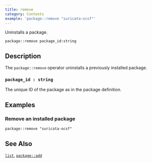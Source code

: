 ```yaml
---
title: remove
category: Contexts
example: 'package::remove "suricata-ocsf"'
---
```

Uninstalls a package.

```tql
package::remove package_id:string
```

## Description

The `package::remove` operator uninstalls a previously installed package.

### `package_id : string`

The unique ID of the package as in the package definition.

## Examples

### Remove an installed package

```tql
package::remove "suricata-ocsf"
```

## See Also

[`list`](/reference/operators/package/list),
[`package::add`](/reference/operators/package/add)
